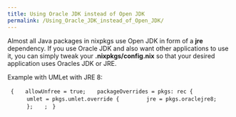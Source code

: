 ```yaml
---
title: Using Oracle JDK instead of Open JDK
permalink: /Using_Oracle_JDK_instead_of_Open_JDK/
---
```


Almost all Java packages in nixpkgs use Open JDK in form of a **jre** dependency. If you use Oracle JDK and also want other applications to use it, you can simply tweak your **.nixpkgs/config.nix** so that your desired application uses Oracles JDK or JRE.

Example with UMLet with JRE 8:

` {`
`   allowUnfree = true;`
`   packageOverrides = pkgs: rec {`
`      umlet = pkgs.umlet.override {`
`        jre = pkgs.oraclejre8;`
`      };`
`   ;`
` }`